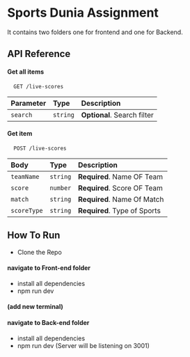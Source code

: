 
# Sports Dunia Assignment

It contains two folders one for frontend and one for Backend.



## API Reference

#### Get all items

```http
  GET /live-scores
```

| Parameter | Type     | Description                |
| :-------- | :------- | :------------------------- |
| `search` | `string` | **Optional**. Search filter |

#### Get item

```http
  POST /live-scores
```

| Body | Type     | Description                       |
| :-------- | :------- | :-------------------------------- |
| `teamName`      | `string` | **Required**. Name OF Team |
| `score`      | `number` | **Required**. Score OF Team |
| `match`      | `string` | **Required**. Name Of Match|
| `scoreType`      | `string` | **Required**. Type of Sports |




## How To Run

- Clone the Repo
#### navigate to Front-end folder
- install all dependencies
- npm run dev

#### (add new terminal)
#### navigate to Back-end folder
- install all dependencies
- npm run dev (Server will be listening on 3001)

